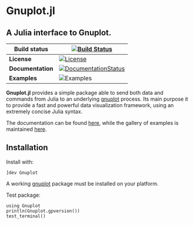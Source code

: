 # Gnuplot.jl
## A Julia interface to Gnuplot.

Build status  | [![Build Status](https://travis-ci.org/gcalderone/Gnuplot.jl.svg?branch=master)](https://travis-ci.org/gcalderone/Gnuplot.jl)
|  ---------- | -----------|
**License**        | [![License](http://img.shields.io/badge/license-MIT-brightgreen.svg?style=flat)](LICENSE.md)
**Documentation**  | [![DocumentationStatus](https://img.shields.io/badge/docs-latest-blue.svg?style=flat)](https://gcalderone.github.io/Gnuplot.jl/dev/)
**Examples**       | ![Examples](https://img.shields.io/website?up_message=examples&url=https%3A%2F%2Flazarusa.github.io%2Fgnuplot-examples%2F)


**Gnuplot.jl** provides a simple package able to send both data and commands from Julia to an underlying [gnuplot](http://gnuplot.sourceforge.net/) process.  Its main purpose it to provide a fast and powerful data visualization framework, using an extremely concise Julia syntax.

The documentation can be found [here](https://gcalderone.github.io/Gnuplot.jl/dev/), while the gallery of examples is maintained [here](https://lazarusa.github.io/gnuplot-examples/).

## Installation


Install with:
```julia-repl
]dev Gnuplot
```
A working [gnuplot](http://gnuplot.sourceforge.net/) package must be installed on your platform.


Test package:
```julia-repl
using Gnuplot
println(Gnuplot.gpversion())
test_terminal()
```


